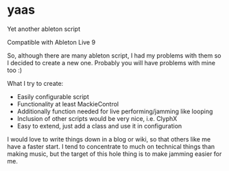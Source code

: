 yaas
====

Yet another ableton script

Compatible with Ableton Live 9

So, although there are many ableton script, I had my problems with them so I decided to create a new one.
Probably you will have problems with mine too :)

What I try to create:
- Easily configurable script
- Functionality at least MackieControl
- Additionally function needed for live performing/jamming like looping
- Inclusion of other scripts would be very nice, i.e. ClyphX
- Easy to extend, just add a class and use it in configuration

I would love to write things down in a blog or wiki, so that others like me have a faster start. I tend to concentrate to much on technical things than making music, but the target of this hole thing is to make jamming easier for me.